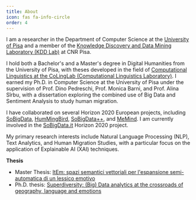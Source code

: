 ```yaml
---
title: About
icon: fas fa-info-circle
order: 4
---
```


I am a researcher in the Department of Computer Science at the [University of Pisa](https://www.unipi.it/) and a member of the [Knowledge Discovery and Data Mining Laboratory (KDD Lab)](https://kdd.isti.cnr.it/) at CNR Pisa.  

I hold both a Bachelor's and a Master's degree in Digital Humanities from the University of Pisa, with theses developed in the field of [Computational Linguistics at the CoLingLab (Computational Linguistics Laboratory)](https://colinglab.fileli.unipi.it/). 
I earned my Ph.D. in Computer Science at the University of Pisa under the supervision of Prof. Dino Pedreschi, Prof. Monica Barni, and Prof. Alina Sîrbu, with a dissertation exploring the combined use of Big Data and Sentiment Analysis to study human migration.  

I have collaborated on several Horizon 2020 European projects, including [SoBigData](http://www.sobigdata.eu/), [HumMingBird](https://hummingbird-h2020.eu/), [SoBigData++](http://www.sobigdata.eu/), and [MeMind](https://memind.eu/). I am currently involved in the [SoBigData.it](www.https://sobigdata.it/) Horizon 2020 project.  

My primary research interests include Natural Language Processing (NLP), Text Analytics, and Human Migration Studies, with a particular focus on the application of Explainable AI (XAI) techniques.

**Thesis**
- Master Thesis: [ItEm: spazi semantici vettoriali per l'espansione semi-automatica di un lessico emotivo](https://etd.adm.unipi.it/theses/available/etd-09102015-152951/)
- Ph.D. thesis: [Superdiversity: (Big) Data analytics at the crossroads of geography, language and emotions](https://etd.adm.unipi.it/t/etd-10142019-100652/)
